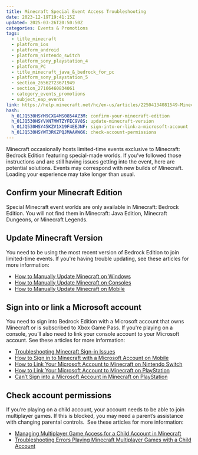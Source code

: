 ```yaml
---
title: Minecraft Special Event Access Troubleshooting
date: 2023-12-19T19:41:15Z
updated: 2025-03-26T20:50:50Z
categories: Events & Promotions
tags:
  - title_minecraft
  - platform_ios
  - platform_android
  - platform_nintendo_switch
  - platform_sony_playstation_4
  - platform_PC
  - title_minecraft_java_&_bedrock_for_pc
  - platform_sony_playstation_5
  - section_26562723671949
  - section_27166460834061
  - category_events_promotions
  - subject_eap_events
link: https://help.minecraft.net/hc/en-us/articles/22504134081549-Minecraft-Special-Event-Access-Troubleshooting
hash:
  h_01JQ530HSYM9CXG4MS0854AZ3M: confirm-your-minecraft-edition
  h_01JQ530HSYVXN7MWTZYFEC9V8S: update-minecraft-version
  h_01JQ530HSY45KZV1X19F4EEJNF: sign-into-or-link-a-microsoft-account
  h_01JQ530HSYWT3RKZPQJMAAAW6K: check-account-permissions
---
```


Minecraft occasionally hosts limited-time events exclusive to Minecraft: Bedrock Edition featuring special-made worlds. If you’ve followed those instructions and are still having issues getting into the event, here are potential solutions. Events may correspond with new builds of Minecraft. Loading your experience may take longer than usual.

## Confirm your Minecraft Edition

Special Minecraft event worlds are only available in Minecraft: Bedrock Edition. You will not find them in Minecraft: Java Edition, Minecraft Dungeons, or Minecraft Legends.

## Update Minecraft Version

You need to be using the most recent version of Bedrock Edition to join limited-time events. If you're having trouble updating, see these articles for more information:

- [How to Manually Update Minecraft on Windows](../Download-Install/Manually-Update-Minecraft-on-Windows.md)
- [How to Manually Update Minecraft on Consoles](../Download-Install/Manually-Update-Minecraft-on-Consoles.md)
- [How to Manually Update Minecraft on Mobile](../Download-Install/Manually-Update-Minecraft-on-Mobile-Devices.md)

## Sign into or link a Microsoft account

You need to sign into Bedrock Edition with a Microsoft account that owns Minecraft or is subscribed to Xbox Game Pass. If you're playing on a console, you’ll also need to link your console account to your Microsoft account. See these articles for more information:

- [Troubleshooting Minecraft Sign-in Issues](../Account-Sign-in/Troubleshooting-Minecraft-Sign-in-Issues.md)
- [How to Sign in to Minecraft with a Microsoft Account on Mobile](../Use-or-Link-Microsoft-Accounts/Sign-in-to-Minecraft-with-a-Microsoft-Account-on-Mobile.md)
- [How to Link Your Microsoft Account to Minecraft on Nintendo Switch](../Use-or-Link-Microsoft-Accounts/Sign-in-to-Minecraft-with-a-Microsoft-Account-on-Nintendo-Switch.md)
- [How to Link Your Microsoft Account to Minecraft on PlayStation](../Use-or-Link-Microsoft-Accounts/Link-Your-Microsoft-Account-to-Minecraft-on-PlayStation.md)
- [Can’t Sign into a Microsoft Account in Minecraft on PlayStation](../Use-or-Link-Microsoft-Accounts/Can-t-Sign-into-a-Microsoft-Account-in-Minecraft-on-PlayStation.md)

## Check account permissions

If you’re playing on a child account, your account needs to be able to join multiplayer games. If this is blocked, you may need a parent’s assistance with changing parental controls.  See these articles for more information:

- [Managing Multiplayer Game Access for a Child Account in Minecraft](../Account-Settings/Managing-Multiplayer-Game-Access-for-a-Child-Account-in-Minecraft.md)
- [Troubleshooting Errors Playing Minecraft Multiplayer Games with a Child Account](../Account-Settings/Troubleshooting-Errors-Playing-Minecraft-Multiplayer-Games-with-a-Child-Account.md)
